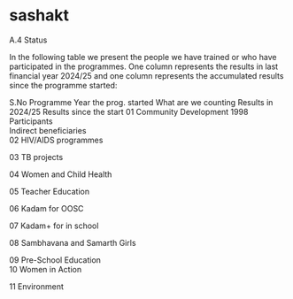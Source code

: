 # sashakt
A.4  Status

In the following table we present the people we have trained or who have participated in the programmes. One column represents the results in last financial year 2024/25 and one column represents the accumulated results since the programme started:

S.No	Programme	Year the prog. started	What are we counting	Results in 2024/25	Results since the start
01	Community Development 	1998	Participants		
			Indirect beneficiaries		
02	HIV/AIDS programmes				
					
03	TB projects				
					
04	Women and Child Health				
					
05	Teacher Education				
					
06	Kadam for OOSC				
					
07	Kadam+ for in school				
					
08	Sambhavana and Samarth Girls				
					
09	Pre-School Education				
10	Women in Action				
					
11	Environment				
